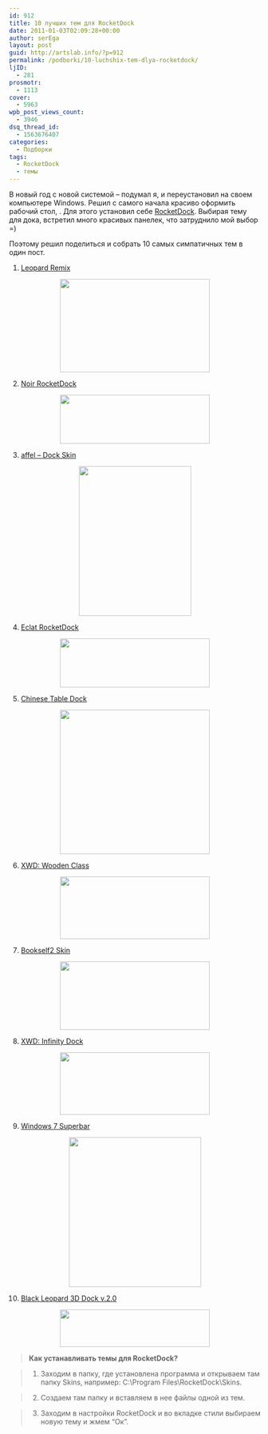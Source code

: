 ```yaml
---
id: 912
title: 10 лучших тем для RocketDock
date: 2011-01-03T02:09:28+00:00
author: serEga
layout: post
guid: http://artslab.info/?p=912
permalink: /podborki/10-luchshix-tem-dlya-rocketdock/
ljID:
  - 281
prosmotr:
  - 1113
cover:
  - 5963
wpb_post_views_count:
  - 3946
dsq_thread_id:
  - 1563676407
categories:
  - Подборки
tags:
  - RocketDock
  - темы
---
```

В новый год с новой системой &#8211; подумал я, и переустановил на своем компьютере Windows. Решил с самого начала красиво оформить рабочий стол, . Для этого установил себе [RocketDock](http://rocketdock.com/). Выбирая тему для дока, встретил много красивых панелек, что затруднило мой выбор =)
  
Поэтому решил поделиться и собрать 10 самых симпатичных тем в один пост.

1. [Leopard Remix](http://chromatix.deviantart.com/art/leopard-remix-84443097)
  


<center>
  <a href="http://artslab.info/wp-content/uploads/leopard_remix_by_chromatix.png"><img src="http://artslab.info/wp-content/uploads/leopard_remix_by_chromatix-300x187.png" alt="" title="leopard_remix_by_chromatix" width="300" height="187" class="alignnone size-medium wp-image-913" srcset="http://img.artslab.info/leopard_remix_by_chromatix-300x187.png 300w, http://img.artslab.info/leopard_remix_by_chromatix.png 800w" sizes="(max-width: 300px) 100vw, 300px" /></a>
</center>


  
<!--more-->


  
2. [Noir RocketDock](http://mannmitdertarnjacke.deviantart.com/art/Noir-RocketDock-142070194)
  


<center>
  <a href="http://artslab.info/wp-content/uploads/Noir_RocketDock_by_MannMitDerTarnjacke.jpg"><img src="http://artslab.info/wp-content/uploads/Noir_RocketDock_by_MannMitDerTarnjacke-300x98.jpg" alt="" title="Noir_RocketDock_by_MannMitDerTarnjacke" width="300" height="98" class="alignnone size-medium wp-image-914" srcset="http://img.artslab.info/Noir_RocketDock_by_MannMitDerTarnjacke-300x98.jpg 300w, http://img.artslab.info/Noir_RocketDock_by_MannMitDerTarnjacke.jpg 596w" sizes="(max-width: 300px) 100vw, 300px" /></a>
</center>

3. [affel &#8211; Dock Skin](http://tauqu33r.deviantart.com/art/affel-Dock-Skin-150839646)
  


<center>
  <a href="http://artslab.info/wp-content/uploads/affel___Dock_Skin_by_tauqu33r.png"><img src="http://artslab.info/wp-content/uploads/affel___Dock_Skin_by_tauqu33r-225x300.png" alt="" title="affel___Dock_Skin_by_tauqu33r" width="225" height="300" class="alignnone size-medium wp-image-915" srcset="http://img.artslab.info/affel___Dock_Skin_by_tauqu33r-225x300.png 225w, http://img.artslab.info/affel___Dock_Skin_by_tauqu33r.png 600w" sizes="(max-width: 225px) 100vw, 225px" /></a>
</center>

4. [Eclat RocketDock](http://mannmitdertarnjacke.deviantart.com/art/Eclat-RocketDock-142080402)
  


<center>
  <a href="http://artslab.info/wp-content/uploads/Eclat_RocketDock_by_MannMitDerTarnjacke.jpg"><img src="http://artslab.info/wp-content/uploads/Eclat_RocketDock_by_MannMitDerTarnjacke-300x98.jpg" alt="" title="Eclat_RocketDock_by_MannMitDerTarnjacke" width="300" height="98" class="alignnone size-medium wp-image-916" srcset="http://img.artslab.info/Eclat_RocketDock_by_MannMitDerTarnjacke-300x98.jpg 300w, http://img.artslab.info/Eclat_RocketDock_by_MannMitDerTarnjacke.jpg 596w" sizes="(max-width: 300px) 100vw, 300px" /></a>
</center>

5. [Chinese Table Dock](http://snuffleupagus.deviantart.com/art/Chinese-Table-Dock-RD-181708700)
  


<center>
  <a href="http://artslab.info/wp-content/uploads/chinese_table_dock___rd_by_snuffleupagus-d306nbw.jpg"><img src="http://artslab.info/wp-content/uploads/chinese_table_dock___rd_by_snuffleupagus-d306nbw-300x289.jpg" alt="" title="chinese_table_dock___rd_by_snuffleupagus-d306nbw" width="300" height="289" class="alignnone size-medium wp-image-917" srcset="http://img.artslab.info/chinese_table_dock___rd_by_snuffleupagus-d306nbw-300x289.jpg 300w, http://img.artslab.info/chinese_table_dock___rd_by_snuffleupagus-d306nbw.jpg 550w" sizes="(max-width: 300px) 100vw, 300px" /></a>
</center>

6. [XWD: Wooden Class](http://haran-hockey.deviantart.com/art/XWD-Wooden-Class-129767513)
  


<center>
  <a href="http://artslab.info/wp-content/uploads/XWD__Wooden_Class_by_haran_hockey.png"><img src="http://artslab.info/wp-content/uploads/XWD__Wooden_Class_by_haran_hockey-300x125.png" alt="" title="XWD__Wooden_Class_by_haran_hockey" width="300" height="125" class="alignnone size-medium wp-image-918" srcset="http://img.artslab.info/XWD__Wooden_Class_by_haran_hockey-300x125.png 300w, http://img.artslab.info/XWD__Wooden_Class_by_haran_hockey.png 611w" sizes="(max-width: 300px) 100vw, 300px" /></a>
</center>

7. [Bookself2 Skin](http://smert1012.deviantart.com/art/Bookself2-Skin-for-RD-106073176)
  


<center>
  <a href="http://artslab.info/wp-content/uploads/Bookself2_Skin_for_RD_by_smert1012.png"><img src="http://artslab.info/wp-content/uploads/Bookself2_Skin_for_RD_by_smert1012-300x137.png" alt="" title="Bookself2_Skin_for_RD_by_smert1012" width="300" height="137" class="alignnone size-medium wp-image-919" /></a>
</center>

8. [XWD: Infinity Dock](http://haran-hockey.deviantart.com/art/XWD-Infinity-Dock-130993412)
  


<center>
  <a href="http://artslab.info/wp-content/uploads/XWD__Infinity_Dock_by_haran_hockey.png"><img src="http://artslab.info/wp-content/uploads/XWD__Infinity_Dock_by_haran_hockey-300x125.png" alt="" title="XWD__Infinity_Dock_by_haran_hockey" width="300" height="125" class="alignnone size-medium wp-image-920" srcset="http://img.artslab.info/XWD__Infinity_Dock_by_haran_hockey-300x125.png 300w, http://img.artslab.info/XWD__Infinity_Dock_by_haran_hockey.png 610w" sizes="(max-width: 300px) 100vw, 300px" /></a>
</center>

9. [Windows 7 Superbar](http://l24d.deviantart.com/art/Windows-7-Superbar-UPDATED-115610811)
  


<center>
  <a href="http://artslab.info/wp-content/uploads/windows_7_superbar_updated_by_l24d-d1wtxvf.jpg"><img src="http://artslab.info/wp-content/uploads/windows_7_superbar_updated_by_l24d-d1wtxvf-265x300.jpg" alt="" title="windows_7_superbar_updated_by_l24d-d1wtxvf" width="265" height="300" class="alignnone size-medium wp-image-921" srcset="http://img.artslab.info/windows_7_superbar_updated_by_l24d-d1wtxvf-265x300.jpg 265w, http://img.artslab.info/windows_7_superbar_updated_by_l24d-d1wtxvf.jpg 630w" sizes="(max-width: 265px) 100vw, 265px" /></a>
</center>

10. [Black Leopard 3D Dock v.2.0](http://orcinsen.deviantart.com/art/Black-Leopard-3D-Dock-v-2-0-90525999)
  


<center>
  <a href="http://artslab.info/wp-content/uploads/Black_Leopard_3D_Dock_v_2_0_by_orcinsen.png"><img src="http://artslab.info/wp-content/uploads/Black_Leopard_3D_Dock_v_2_0_by_orcinsen-300x75.png" alt="" title="Black_Leopard_3D_Dock_v_2_0_by_orcinsen" width="300" height="75" class="alignnone size-medium wp-image-922" srcset="http://img.artslab.info/Black_Leopard_3D_Dock_v_2_0_by_orcinsen-300x75.png 300w, http://img.artslab.info/Black_Leopard_3D_Dock_v_2_0_by_orcinsen.png 671w" sizes="(max-width: 300px) 100vw, 300px" /></a>
</center>

> **Как устанавливать темы для RocketDock?**
  
> 1. Заходим в папку, где установлена программа и открываем там папку Skins, например: C:\Program Files\RocketDock\Skins\.
  
> 2. Создаем там папку и вставляем в нее файлы одной из тем.
  
> 3. Заходим в настройки RocketDock и во вкладке стили выбираем новую тему и жмем &#8220;Ок&#8221;.